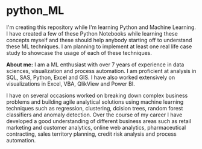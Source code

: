 # python_ML
I'm creating this repository while I'm learning Python and Machine Learning. 
I have created a few of these Python Notebooks while learning these concepts myself and these should help anybody starting off to understand these ML techniques. 
I am planning to implement at least one real life case study to showcase the usage of each of these techniques.

**About me:** I am a ML enthusiast with over 7 years of experience in data sciences, visualization and process automation. I am proficient at analysis in SQL, SAS, Python, Excel and GIS. I have also worked extensively on visualizations in Excel, VBA, QlikView and Power BI. 

I have on several occasions worked on breaking down complex business problems and building agile analytical solutions using machine learning techniques such as regression, clustering, dcision trees, random forest classifiers and anomaly detection. 
Over the course of my career I have developed a good understanding of different business areas such as retail marketing and customer analytics, online web analytics, pharmaceutical contracting, sales territory planning, credit risk analysis and process automation.
